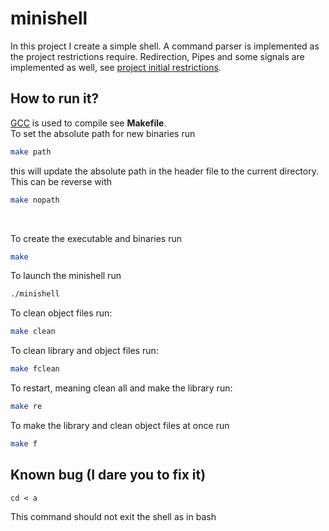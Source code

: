 # minishell
In this project I create a simple shell. A command parser is implemented as the project restrictions require. Redirection, Pipes and some signals are implemented as well, see [project initial restrictions](https://drive.google.com/file/d/1HNAZDhHzQ4zPMkp8eE4SVfP4wlUWlWLZ/view?usp=sharing).
## How to run it?
[GCC](https://gcc.gnu.org/ "gcc web page") is used to compile see **Makefile**.<br>
To set the absolute path for new binaries run
```bash
make path
```
this will update the absolute path in the header file to the current directory.<br>
This can be reverse with
```bash
make nopath
```
<br>

To create the executable and binaries run
```bash
make
```
To launch the minishell run
```bash
./minishell
```
To clean object files run:
```bash
make clean
```
To clean library and object files run:
```bash
make fclean
```
To restart, meaning clean all and make the library run:
```bash
make re
```
To make the library and clean object files at once run
```bash
make f
```
## Known bug (I dare you to fix it)
```
cd < a
```
This command should not exit the shell as in bash
